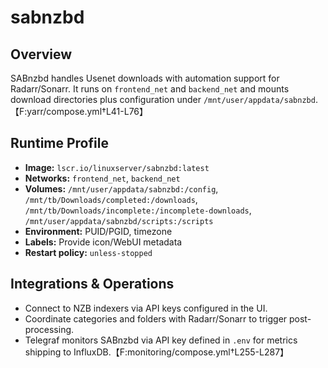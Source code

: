 # sabnzbd

## Overview
SABnzbd handles Usenet downloads with automation support for Radarr/Sonarr. It runs on `frontend_net` and `backend_net` and mounts download directories plus configuration under `/mnt/user/appdata/sabnzbd`.【F:yarr/compose.yml†L41-L76】

## Runtime Profile
- **Image:** `lscr.io/linuxserver/sabnzbd:latest`
- **Networks:** `frontend_net`, `backend_net`
- **Volumes:** `/mnt/user/appdata/sabnzbd:/config`, `/mnt/tb/Downloads/completed:/downloads`, `/mnt/tb/Downloads/incomplete:/incomplete-downloads`, `/mnt/user/appdata/sabnzbd/scripts:/scripts`
- **Environment:** PUID/PGID, timezone
- **Labels:** Provide icon/WebUI metadata
- **Restart policy:** `unless-stopped`

## Integrations & Operations
- Connect to NZB indexers via API keys configured in the UI.
- Coordinate categories and folders with Radarr/Sonarr to trigger post-processing.
- Telegraf monitors SABnzbd via API key defined in `.env` for metrics shipping to InfluxDB.【F:monitoring/compose.yml†L255-L287】
